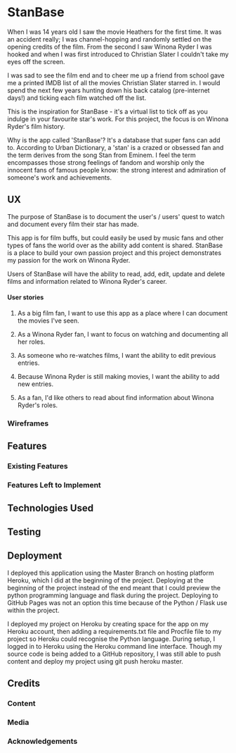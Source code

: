 # StanBase

When I was 14 years old I saw the movie Heathers for the first time. It was an accident really; I was channel-hopping and randomly settled on the opening credits of the film. From the second I saw Winona Ryder I was hooked and when I was first introduced to Christian Slater I couldn't take my eyes off the screen.

I was sad to see the film end and to cheer me up a friend from school gave me a printed IMDB list of all the movies Christian Slater starred in. I would spend the next few years hunting down his back catalog (pre-internet days!) and ticking each film watched off the list.

This is the inspiration for StanBase - it's a virtual list to tick off as you indulge in your favourite star's work. For this project, the focus is on Winona Ryder's film history. 

Why is the app called 'StanBase'? It's a database that super fans can add to. According to Urban Dictionary, a 'stan' is a crazed or obsessed fan and the term derives from the song Stan from Eminem. I feel the term encompasses those strong feelings of fandom and worship only the innocent fans of famous people know: the strong interest and admiration of someone's work and achievements.

## UX

The purpose of StanBase is to document the user's / users' quest to watch and document every film their star has made. 

This app is for film buffs, but could easily be used by music fans and other types of fans the world over as the ability add content is shared. StanBase is a place to build your own passion project and this project demonstrates my passion for the work on Winona Ryder.

Users of StanBase will have the ability to read, add, edit, update and delete films and information related to Winona Ryder's career.

#### User stories

1. As a big film fan, I want to use this app as a place where I can document the movies I've seen.

2. As a Winona Ryder fan, I want to focus on watching and documenting all her roles.

3. As someone who re-watches films, I want the ability to edit previous entries.
 
4. Because Winona Ryder is still making movies, I want the ability to add new entries.
 
5. As a fan, I'd like others to read about find information about Winona Ryder's roles.

### Wireframes

## Features

### Existing Features

### Features Left to Implement

## Technologies Used

## Testing

## Deployment

I deployed this application using the Master Branch on hosting platform Heroku, which I did at the beginning of the project. Deploying at the beginning of the project instead of the end meant that I could preview the python programming language and flask during the project. Deploying to GitHub Pages was not an option this time because of the Python / Flask use within the project.

I deployed my project on Heroku by creating space for the app on my Heroku account, then adding a requirements.txt file and Procfile file to my project so Heroku could recognise the Python language. During setup, I logged in to Heroku using the Heroku command line interface. Though my source code is being added to a GitHub repository, I was still able to push content and deploy my project using git push heroku master.

## Credits

### Content

### Media

### Acknowledgements


